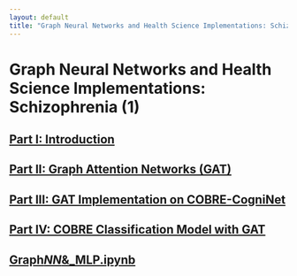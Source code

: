 ```yaml
---
layout: default
title: "Graph Neural Networks and Health Science Implementations: Schizophrenia"
---
```


# Graph Neural Networks and Health Science Implementations: Schizophrenia (1)

## [Part I: Introduction](/pages/part-i-introduction.md/)

## [Part II: Graph Attention Networks (GAT)](/pages/part-ii-gat.md/)

## [Part III: GAT Implementation on COBRE-CogniNet](/pages/part-iii-cobre-implementation.md/)

## [Part IV: COBRE Classification Model with GAT](/pages/part-iv-classification-model.md/)

## [Graph*NN*&\_MLP.ipynb](Graph_NN__MLP.ipynb)
